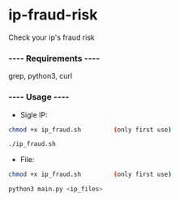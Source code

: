 # ip-fraud-risk
Check your ip's fraud risk

### ---- Requirements ----

grep,
python3,
curl

### ---- Usage ----

- Sigle IP: 
```bash
chmod +x ip_fraud.sh         (only first use)

./ip_fraud.sh
```


- File:

```bash
chmod +x ip_fraud.sh         (only first use)

python3 main.py <ip_files>
```
